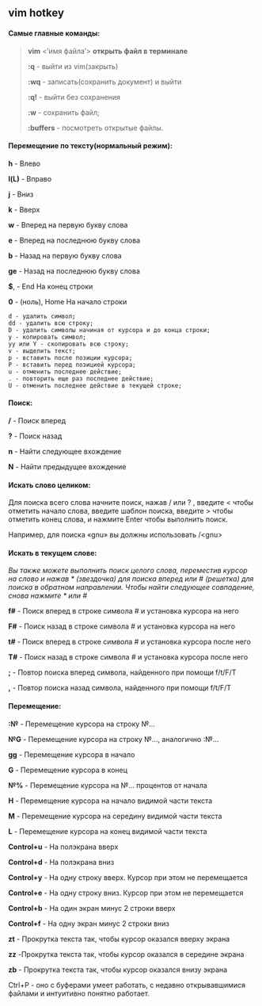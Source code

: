 ## vim hotkey

#### Самые главные команды:

> **vim** <’имя файла’> **открыть файл в терминале**
> 
> **:q** - выйти из vim(закрыть)
> 
> **:wq** - записать(сохранить документ) и выйти
> 
> **:q!** - выйти без сохранения
> 
> **:w** - сохранить файл;
> 
> **:buffers** - посмотреть открытые файлы.
>
#### Перемещение по тексту(нормальный режим):

**h** - Влево

**l(L)** - Вправо

**j** - Вниз

**k** - Вверх

**w** - Вперед на первую букву слова

**e** - Вперед на последнюю букву слова

**b** - Назад на первую букву слова

**ge** - Назад на последнюю букву слова

**$**, - End На конец строки

**0** - (ноль), Home На начало строки

```
d - удалить символ;
dd - удалить всю строку;
D - удалить символы начиная от курсора и до конца строки;
y - копировать символ;
yy или Y - скопировать всю строку;
v - выделить текст;
p - вставить после позиции курсора;
P - вставить перед позицией курсора;
u - отменить последнее действие;
. - повторить еще раз последнее действие;
U - отменить последнее действие в текущей строке;
```
#### Поиск:

**/** - Поиск вперед 

**?** - Поиск назад

**n** - Найти следующее вхождение

**N** - Найти предыдущее вхождение

#### Искать слово целиком:

Для поиска всего слова начните поиск, нажав / или ? , введите < чтобы отметить начало слова, введите шаблон поиска, введите > чтобы отметить конец слова, и нажмите Enter чтобы выполнить поиск.

Например, для поиска «gnu» вы должны использовать /\<gnu>

#### Искать в текущем слове:

_Вы также можете выполнить поиск целого слова, переместив курсор на слово и нажав * (звездочка) для поиска вперед или # (решетка) для поиска в обратном направлении. Чтобы найти следующее совпадение, снова нажмите * или #_

**f#** - Поиск вперед в строке символа # и установка курсора на него

**F#** - Поиск назад в строке символа # и установка курсора на него

**t#** - Поиск вперед в строке символа # и установка курсора после него

**T#** - Поиск назад в строке символа # и установка курсора после него

**;** - Повтор поиска вперед символа, найденного при помощи f/t/F/T

**,** - Повтор поиска назад символа, найденного при помощи f/t/F/T

#### Перемещение:

**:№** - Перемещение курсора на строку №…

**№G** - Перемещение курсора на строку №…, аналогично :№…

**gg** - Перемещение курсора в начало

**G** - Перемещение курсора в конец

**№%** - Перемещение курсора на №… процентов от начала

**H** - Перемещение курсора на начало видимой части текста

**M** - Перемещение курсора на середину видимой части текста

**L** - Перемещение курсора на конец видимой части текста

**Control+u** - На полэкрана вверх

**Control+d** - На полэкрана вниз

**Control+y** - На одну строку вверх. Курсор при этом не перемещается

**Control+e** - На одну строку вниз. Курсор при этом не перемещается

**Control+b** - На один экран минус 2 строки вверх

**Control+f** - На одну экран минус 2 строки вниз

**zt** - Прокрутка текста так, чтобы курсор оказался вверху экрана

**zz** -Прокрутка текста так, чтобы курсор оказался в середине экрана

**zb** - Прокрутка текста так, чтобы курсор оказался внизу экрана

Ctrl+P - оно с буферами умеет работать, с недавно открывавшимися файлами и интуитивно понятно работает.
